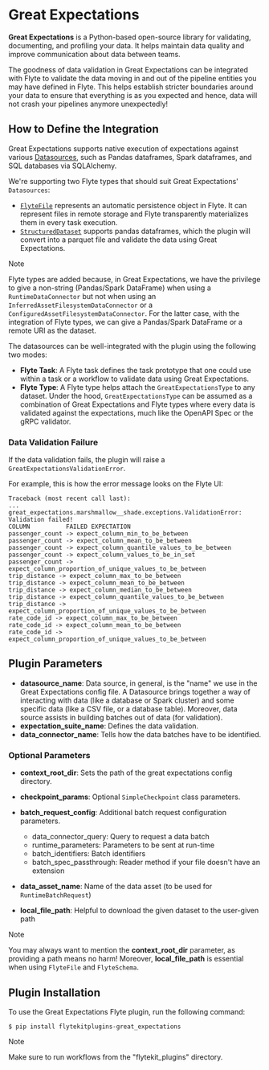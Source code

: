 # Great Expectations

**Great Expectations** is a Python-based open-source library for validating, documenting, and profiling your data.
It helps maintain data quality and improve communication about data between teams.

The goodness of data validation in Great Expectations can be integrated with Flyte to validate the data moving in and out of
the pipeline entities you may have defined in Flyte. This helps establish stricter boundaries around your data to
ensure that everything is as you expected and hence, data will not crash your pipelines anymore unexpectedly!

## How to Define the Integration

Great Expectations supports native execution of expectations against various [Datasources](https://docs.greatexpectations.io/docs/terms/datasource/),
such as Pandas dataframes, Spark dataframes, and SQL databases via SQLAlchemy.

We're supporting two Flyte types that should suit Great Expectations' `Datasources`:

- [`FlyteFile`](https://www.union.ai/docs/flyte/api-reference/flytekit-sdk/packages/flytekit.types.file.file/#flytekittypesfilefileflytefile) represents an automatic persistence object in Flyte.
  It can represent files in remote storage and Flyte transparently materializes them in every task execution.
- [`StructuredDataset`](https://www.union.ai/docs/flyte/api-reference/flytekit-sdk/packages/flytekit.types.structured.structured_dataset/#flytekittypesstructuredstructured_datasetstructureddataset) supports pandas dataframes, which the plugin will convert into a parquet file and validate the data using Great Expectations.

> [!NOTE]
> Flyte types are added because, in Great Expectations, we have the privilege to give a non-string (Pandas/Spark DataFrame)
> when using a `RuntimeDataConnector` but not when using an `InferredAssetFilesystemDataConnector` or a `ConfiguredAssetFilesystemDataConnector`.
> For the latter case, with the integration of Flyte types, we can give a Pandas/Spark DataFrame or a remote URI as the dataset.

The datasources can be well-integrated with the plugin using the following two modes:

- **Flyte Task**: A Flyte task defines the task prototype that one could use within a task or a workflow to validate data using Great Expectations.
- **Flyte Type**: A Flyte type helps attach the `GreatExpectationsType` to any dataset.
  Under the hood, `GreatExpectationsType` can be assumed as a combination of Great Expectations and Flyte types where every data is validated against the expectations, much like the OpenAPI Spec or the gRPC validator.

### Data Validation Failure

If the data validation fails, the plugin will raise a `GreatExpectationsValidationError`.

For example, this is how the error message looks on the Flyte UI:

```shell
Traceback (most recent call last):
...
great_expectations.marshmallow__shade.exceptions.ValidationError: Validation failed!
COLUMN          FAILED EXPECTATION
passenger_count -> expect_column_min_to_be_between
passenger_count -> expect_column_mean_to_be_between
passenger_count -> expect_column_quantile_values_to_be_between
passenger_count -> expect_column_values_to_be_in_set
passenger_count -> expect_column_proportion_of_unique_values_to_be_between
trip_distance -> expect_column_max_to_be_between
trip_distance -> expect_column_mean_to_be_between
trip_distance -> expect_column_median_to_be_between
trip_distance -> expect_column_quantile_values_to_be_between
trip_distance -> expect_column_proportion_of_unique_values_to_be_between
rate_code_id -> expect_column_max_to_be_between
rate_code_id -> expect_column_mean_to_be_between
rate_code_id -> expect_column_proportion_of_unique_values_to_be_between
```

## Plugin Parameters

- **datasource_name**: Data source, in general, is the "name" we use in the Great Expectations config file.
  A Datasource brings together a way of interacting with data (like a database or Spark cluster) and some specific data
  (like a CSV file, or a database table). Moreover, data source assists in building batches out of data (for validation).
- **expectation_suite_name**: Defines the data validation.
- **data_connector_name**: Tells how the data batches have to be identified.

### Optional Parameters

- **context_root_dir**: Sets the path of the great expectations config directory.

- **checkpoint_params**: Optional `SimpleCheckpoint` class parameters.

- **batch_request_config**: Additional batch request configuration parameters.

  - data_connector_query: Query to request a data batch
  - runtime_parameters: Parameters to be sent at run-time
  - batch_identifiers: Batch identifiers
  - batch_spec_passthrough: Reader method if your file doesn't have an extension

- **data_asset_name**: Name of the data asset (to be used for `RuntimeBatchRequest`)

- **local_file_path**: Helpful to download the given dataset to the user-given path

> [!NOTE]
> You may always want to mention the **context_root_dir** parameter, as providing a path means no harm!
> Moreover, **local_file_path** is essential when using `FlyteFile` and `FlyteSchema`.


## Plugin Installation

To use the Great Expectations Flyte plugin, run the following command:

```shell
$ pip install flytekitplugins-great_expectations
```

> [!NOTE]
> Make sure to run workflows from the "flytekit_plugins" directory.
